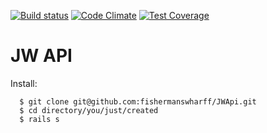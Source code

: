 [![Build status][ci-image]][ci-url] 
[![Code Climate][cc-climate-image]][cc-climate-url] 
[![Test Coverage][cc-cov-image]][cc-cov-url]

# JW API

Install:

      $ git clone git@github.com:fishermanswharff/JWApi.git
      $ cd directory/you/just/created
      $ rails s



[ci-image]: https://travis-ci.org/fishermanswharff/JWApi.svg?branch=master
[ci-url]: https://travis-ci.org/fishermanswharff/JWApi

[cc-climate-image]: https://codeclimate.com/github/fishermanswharff/JWApi/badges/gpa.svg
[cc-climate-url]: https://codeclimate.com/github/fishermanswharff/JWApi

[cc-cov-image]: https://codeclimate.com/github/fishermanswharff/JWApi/badges/coverage.svg
[cc-cov-url]: https://codeclimate.com/github/fishermanswharff/JWApi